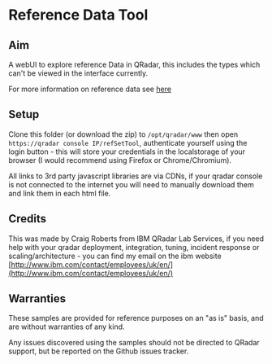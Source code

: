# Reference Data Tool


## Aim 

A webUI to explore reference Data in QRadar, this includes the types which can't be viewed in the interface currently.

For more information on reference data see [here](http://www-01.ibm.com/support/knowledgecenter/SS42VS_7.2.4/com.ibm.qradar.doc_7.2.4/c_qradar_adm_ref_data_collection_overview.html?lang=en)

## Setup

Clone this folder (or download the zip) to `/opt/qradar/www` then open `https://qradar console IP/refSetTool`, authenticate yourself using the login button - this will store your credentials in the localstorage of your browser (I would recommend using Firefox or Chrome/Chromium).

All links to 3rd party javascript libraries are via CDNs, if your qradar console is not connected to the internet you will need to manually download them and link them in each html file.

## Credits 

This was made by Craig Roberts from IBM QRadar Lab Services, if you need help with your qradar deployment, integration, tuning, incident response or scaling/architecture - you can find my email on the ibm website [http://www.ibm.com/contact/employees/uk/en/](http://www.ibm.com/contact/employees/uk/en/)

## Warranties

These samples are provided for reference purposes on an "as is" basis, and are without warranties of any kind.

Any issues discovered using the samples should not be directed to QRadar support, but be reported on the Github issues tracker.
